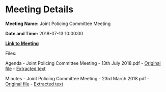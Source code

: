 # Meeting Details

**Meeting Name:** Joint Policing Committee Meeting

**Date and Time:** 2018-07-13 10:00:00

**[Link to Meeting](https://www.limerick.ie/council/whats-on/joint-policing-committee-meeting-4)**

Files: 

Agenda - Joint Policing Committee Meeting - 13th July 2018.pdf - [Original file](https://www.limerick.ie/sites/default/files/media/documents/2018-07/Agenda%20JPC%20Meeting%2013th%20July%202018.pdf) - [Extracted text](./Agenda%20-%C2%A0Joint%20Policing%20Committee%20Meeting%20-%2013th%20July%202018.md)

Minutes - Joint Policing Committee Meeting - 23rd March 2018.pdf - [Original file](https://www.limerick.ie/sites/default/files/media/documents/2018-07/01%20Minutes%20of%20JPC%20Meeting%20held%2023rd%20March%202018%20%281%29.pdf) - [Extracted text](./Minutes%20-%C2%A0Joint%20Policing%20Committee%20Meeting%20-%2023rd%20March%202018.md)

